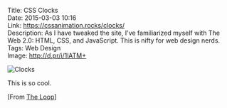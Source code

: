 Title: CSS Clocks  
Date: 2015-03-03 10:16  
Link: https://cssanimation.rocks/clocks/  
Description: As I have tweaked the site, I've familiarized myself with The Web 2.0: HTML, CSS, and JavaScript. This is nifty for web design nerds.  
Tags: Web Design  
Image: http://d.pr/i/1lATM+  

![Clocks][cssa]

This is so cool.

[From [The Loop][loopinsight]]

[cssa]: http://d.pr/i/1lATM+ "Clocks"
[loopinsight]: http://www.loopinsight.com/2015/03/03/css-clocks/